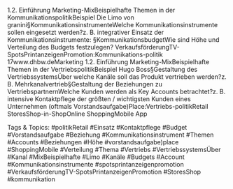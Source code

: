 1.2. Einführung Marketing-MixBeispielhafte Themen in der KommunikationspolitikBeispiel Die Limo von granini§KommunikationsinstrumenteWelche Kommunikationsinstrumente sollen eingesetzt werden?z. B. integrativer Einsatz der Kommunikationsinstrumente:
§KommunikationsbudgetWie sind Höhe und Verteilung des Budgets festzulegen? 
VerkaufsförderungTV-SpotsPrintanzeigenPromotion:Kommunikations-politik
17www.dhbw.deMarketing
1.2. Einführung Marketing-MixBeispielhafte Themen in der VertriebspolitikBeispiel Hugo Boss§Gestaltung des VertriebssystemsÜber welche Kanäle soll das Produkt vertrieben werden?z. B. Mehrkanalvertrieb§Gestaltung der Beziehungen zu VertriebspartnernWelche Kunden werden als Key Accounts betrachtet?z. B. intensive Kontaktpflege der größten / wichtigsten Kunden eines Unternehmen (oftmals Vorstandsaufgabe)Place:Vertriebs-politikRetail StoresShop-in-ShopOnline ShoppingMobile App

   Tags & Topics:
   #politikRetail
   #Einsatz
   #Kontaktpflege
   #Budget
   #Vorstandsaufgabe
   #Beziehung
   #Kommunikationsinstrument
   #Themen
   #Accounts
   #Beziehungen
   #Höhe
   #vorstandsaufgabe)place
   #ShoppingMobile
   #Verteilung
   #Thema
   #Vertriebs
   #VertriebssystemsÜber
   #Kanal
   #MixBeispielhafte
   #Limo
   #Kanäle
   #Budgets
   #Account
   #Kommunikationsinstrumente
   #spotsprintanzeigenpromotion
   #VerkaufsförderungTV-SpotsPrintanzeigenPromotion
   #StoresShop
   #kommunikation